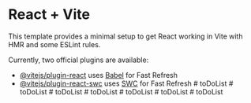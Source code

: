 # React + Vite

This template provides a minimal setup to get React working in Vite with HMR and some ESLint rules.

Currently, two official plugins are available:

- [@vitejs/plugin-react](https://github.com/vitejs/vite-plugin-react/blob/main/packages/plugin-react/README.md) uses [Babel](https://babeljs.io/) for Fast Refresh
- [@vitejs/plugin-react-swc](https://github.com/vitejs/vite-plugin-react-swc) uses [SWC](https://swc.rs/) for Fast Refresh
#   t o D o L i s t  
 #   t o D o L i s t  
 #   t o D o L i s t  
 #   t o D o L i s t  
 #   t o D o L i s t  
 #   t o D o L i s t  
 #   t o D o L i s t  
 